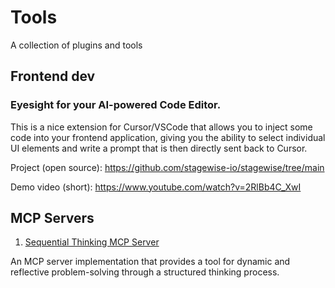 # Tools

A collection of plugins and tools

## Frontend dev

### Eyesight for your AI-powered Code Editor.

This is a nice extension for Cursor/VSCode that allows you to inject some code into your frontend application, giving you the ability to select individual UI elements and write a prompt that is then directly sent back to Cursor. 

Project (open source): https://github.com/stagewise-io/stagewise/tree/main

Demo video (short): https://www.youtube.com/watch?v=2RlBb4C_XwI


## MCP Servers

1. [Sequential Thinking MCP Server
](https://github.com/modelcontextprotocol/servers/tree/main/src/sequentialthinking)

An MCP server implementation that provides a tool for dynamic and reflective problem-solving through a structured thinking process.
